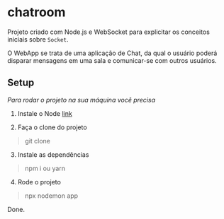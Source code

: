# chatroom

Projeto criado com Node.js e WebSocket para explicitar os conceitos iniciais sobre `Socket`.

O WebApp se trata de uma aplicação de Chat, da qual o usuário poderá disparar mensagens em uma sala e comunicar-se com outros usuários.

## Setup

*Para rodar o projeto na sua máquina você precisa*

1. Instale o Node
 [link](https://nodejs.org/en/)

2. Faça o clone do projeto 
 > git clone 

3.  Instale as dependências
> npm i ou yarn 

4. Rode o projeto 
> npx nodemon app

Done.
